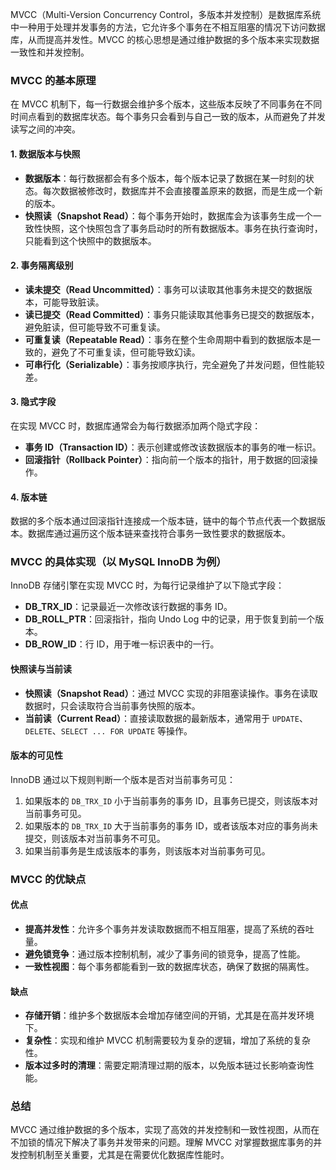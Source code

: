 MVCC（Multi-Version Concurrency Control，多版本并发控制）是数据库系统中一种用于处理并发事务的方法，它允许多个事务在不相互阻塞的情况下访问数据库，从而提高并发性。MVCC 的核心思想是通过维护数据的多个版本来实现数据一致性和并发控制。

### **MVCC 的基本原理**

在 MVCC 机制下，每一行数据会维护多个版本，这些版本反映了不同事务在不同时间点看到的数据库状态。每个事务只会看到与自己一致的版本，从而避免了并发读写之间的冲突。

#### **1. 数据版本与快照**
- **数据版本**：每行数据都会有多个版本，每个版本记录了数据在某一时刻的状态。每次数据被修改时，数据库并不会直接覆盖原来的数据，而是生成一个新的版本。
- **快照读（Snapshot Read）**：每个事务开始时，数据库会为该事务生成一个一致性快照，这个快照包含了事务启动时的所有数据版本。事务在执行查询时，只能看到这个快照中的数据版本。

#### **2. 事务隔离级别**
- **读未提交（Read Uncommitted）**：事务可以读取其他事务未提交的数据版本，可能导致脏读。
- **读已提交（Read Committed）**：事务只能读取其他事务已提交的数据版本，避免脏读，但可能导致不可重复读。
- **可重复读（Repeatable Read）**：事务在整个生命周期中看到的数据版本是一致的，避免了不可重复读，但可能导致幻读。
- **可串行化（Serializable）**：事务按顺序执行，完全避免了并发问题，但性能较差。

#### **3. 隐式字段**
在实现 MVCC 时，数据库通常会为每行数据添加两个隐式字段：
- **事务 ID（Transaction ID）**：表示创建或修改该数据版本的事务的唯一标识。
- **回滚指针（Rollback Pointer）**：指向前一个版本的指针，用于数据的回滚操作。

#### **4. 版本链**
数据的多个版本通过回滚指针连接成一个版本链，链中的每个节点代表一个数据版本。数据库通过遍历这个版本链来查找符合事务一致性要求的数据版本。

### **MVCC 的具体实现（以 MySQL InnoDB 为例）**

InnoDB 存储引擎在实现 MVCC 时，为每行记录维护了以下隐式字段：
- **DB_TRX_ID**：记录最近一次修改该行数据的事务 ID。
- **DB_ROLL_PTR**：回滚指针，指向 Undo Log 中的记录，用于恢复到前一个版本。
- **DB_ROW_ID**：行 ID，用于唯一标识表中的一行。

#### **快照读与当前读**
- **快照读（Snapshot Read）**：通过 MVCC 实现的非阻塞读操作。事务在读取数据时，只会读取符合当前事务快照的版本。
- **当前读（Current Read）**：直接读取数据的最新版本，通常用于 `UPDATE`、`DELETE`、`SELECT ... FOR UPDATE` 等操作。

#### **版本的可见性**
InnoDB 通过以下规则判断一个版本是否对当前事务可见：
1. 如果版本的 `DB_TRX_ID` 小于当前事务的事务 ID，且事务已提交，则该版本对当前事务可见。
2. 如果版本的 `DB_TRX_ID` 大于当前事务的事务 ID，或者该版本对应的事务尚未提交，则该版本对当前事务不可见。
3. 如果当前事务是生成该版本的事务，则该版本对当前事务可见。

### **MVCC 的优缺点**

#### **优点**
- **提高并发性**：允许多个事务并发读取数据而不相互阻塞，提高了系统的吞吐量。
- **避免锁竞争**：通过版本控制机制，减少了事务间的锁竞争，提高了性能。
- **一致性视图**：每个事务都能看到一致的数据库状态，确保了数据的隔离性。

#### **缺点**
- **存储开销**：维护多个数据版本会增加存储空间的开销，尤其是在高并发环境下。
- **复杂性**：实现和维护 MVCC 机制需要较为复杂的逻辑，增加了系统的复杂性。
- **版本过多时的清理**：需要定期清理过期的版本，以免版本链过长影响查询性能。

### **总结**
MVCC 通过维护数据的多个版本，实现了高效的并发控制和一致性视图，从而在不加锁的情况下解决了事务并发带来的问题。理解 MVCC 对掌握数据库事务的并发控制机制至关重要，尤其是在需要优化数据库性能时。